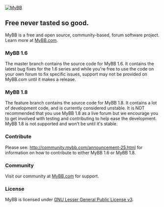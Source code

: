 [![MyBB](https://raw.github.com/mybb/mybb/feature/images/logo.png "MyBB")](http://www.mybb.com "MyBB")

## Free never tasted so good.
MyBB is a free and open source, community-based, forum software project. Learn more at [MyBB.com](http://www.mybb.com).

### MyBB 1.6

The master branch contains the source code for MyBB 1.6. It contains the latest bug fixes for the 1.6 series and while you're free to use the code on your own forum to fix specific issues, support may not be provided on MyBB.com until it makes a release.

### MyBB 1.8

The feature branch contains the source code for MyBB 1.8. It contains a lot of development code, and is currently considered unstable. It is NOT recommended that you use MyBB 1.8 as a live forum but we encourage you to get involved with testing and contributing to help ease the development. MyBB 1.8 is not supported and won't be until it's stable.

### Contribute

Please see: http://community.mybb.com/announcement-25.html for information on how to contribute to either MyBB 1.6 or MyBB 1.8.

### Community
Visit our community at [MyBB.com](http://www.mybb.com) for support.

### License
MyBB is licensed under [GNU Lesser General Public License v3](http://www.mybb.com/about/license).
